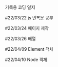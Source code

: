 기록용 코딩 일지

#22/03/22
js 반복문 공부

#22/03/24
페이지 제작

#22/03/26
배열

#22/04/09
Element 객체

#22/04/10
Node 객체
